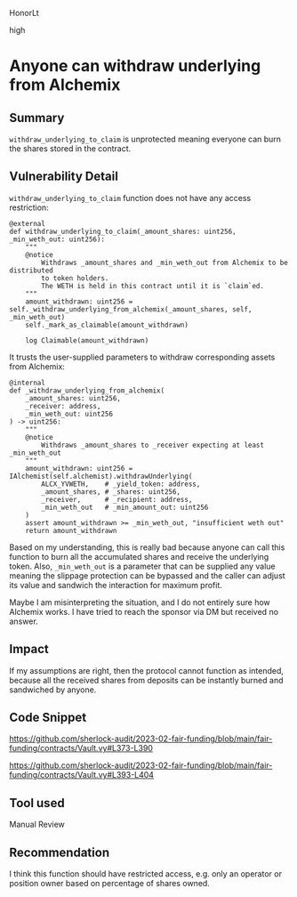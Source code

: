 HonorLt

high

# Anyone can withdraw underlying from Alchemix

## Summary

`withdraw_underlying_to_claim` is unprotected meaning everyone can burn the shares stored in the contract.

## Vulnerability Detail

`withdraw_underlying_to_claim` function does not have any access restriction:
```vyper
@external
def withdraw_underlying_to_claim(_amount_shares: uint256, _min_weth_out: uint256):
    """
    @notice
        Withdraws _amount_shares and _min_weth_out from Alchemix to be distributed
        to token holders.
        The WETH is held in this contract until it is `claim`ed.
    """
    amount_withdrawn: uint256 = self._withdraw_underlying_from_alchemix(_amount_shares, self, _min_weth_out)
    self._mark_as_claimable(amount_withdrawn)

    log Claimable(amount_withdrawn)
```

It trusts the user-supplied parameters to withdraw corresponding assets from Alchemix:
```vyper
@internal
def _withdraw_underlying_from_alchemix(
    _amount_shares: uint256, 
    _receiver: address,
    _min_weth_out: uint256
) -> uint256:
    """
    @notice
        Withdraws _amount_shares to _receiver expecting at least _min_weth_out
    """
    amount_withdrawn: uint256 = IAlchemist(self.alchemist).withdrawUnderlying(
        ALCX_YVWETH,    # _yield_token: address,
        _amount_shares, # _shares: uint256,
        _receiver,      # _recipient: address,
        _min_weth_out   # _min_amount_out: uint256 
    )
    assert amount_withdrawn >= _min_weth_out, "insufficient weth out"
    return amount_withdrawn
```

Based on my understanding, this is really bad because anyone can call this function to burn all the accumulated shares and receive the underlying token. Also, `_min_weth_out` is a parameter that can be supplied any value meaning the slippage protection can be bypassed and the caller can adjust its value and sandwich the interaction for maximum profit.

Maybe I am misinterpreting the situation, and I do not entirely sure how Alchemix works. I have tried to reach the sponsor via DM but received no answer.

## Impact

If my assumptions are right, then the protocol cannot function as intended, because all the received shares from deposits can be instantly burned and sandwiched by anyone.

## Code Snippet

https://github.com/sherlock-audit/2023-02-fair-funding/blob/main/fair-funding/contracts/Vault.vy#L373-L390

https://github.com/sherlock-audit/2023-02-fair-funding/blob/main/fair-funding/contracts/Vault.vy#L393-L404

## Tool used

Manual Review

## Recommendation

I think this function should have restricted access, e.g. only an operator or position owner based on percentage of shares owned.
